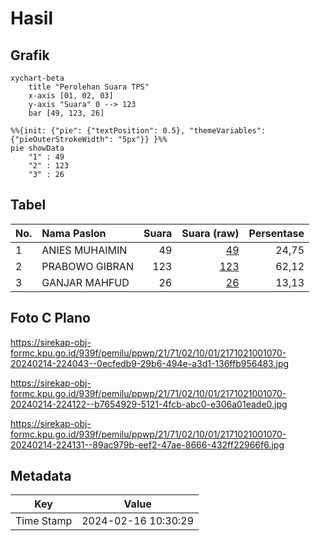 # Hasil

## Grafik

```mermaid
xychart-beta
    title "Perolehan Suara TPS"
    x-axis [01, 02, 03]
    y-axis "Suara" 0 --> 123
    bar [49, 123, 26]
```

```mermaid
%%{init: {"pie": {"textPosition": 0.5}, "themeVariables": {"pieOuterStrokeWidth": "5px"}} }%%
pie showData
    "1" : 49
    "2" : 123
    "3" : 26
```

## Tabel

| No. | Nama Paslon    | Suara | Suara (raw) | Persentase |
|:--- |:-------------- | -----:| -----------:| ----------:|
| 1   | ANIES MUHAIMIN | 49    | [49][p-1]   | 24,75      |
| 2   | PRABOWO GIBRAN | 123   | [123][p-2]  | 62,12      |
| 3   | GANJAR MAHFUD  | 26    | [26][p-3]   | 13,13      |


[p-1]: https://github.com/gigit-pemilu/pemilu-2024-21-kepulauan-riau/blob/main/pilpres/hitung-suara/sub/21-kepulauan-riau/sub/71-kota-batam/sub/02-batu-ampar/sub/1001-tanjung-sengkuang/sub/070-tps/sub/paslon-1.txt
[p-2]: https://github.com/gigit-pemilu/pemilu-2024-21-kepulauan-riau/blob/main/pilpres/hitung-suara/sub/21-kepulauan-riau/sub/71-kota-batam/sub/02-batu-ampar/sub/1001-tanjung-sengkuang/sub/070-tps/sub/paslon-2.txt
[p-3]: https://github.com/gigit-pemilu/pemilu-2024-21-kepulauan-riau/blob/main/pilpres/hitung-suara/sub/21-kepulauan-riau/sub/71-kota-batam/sub/02-batu-ampar/sub/1001-tanjung-sengkuang/sub/070-tps/sub/paslon-3.txt

## Foto C Plano

https://sirekap-obj-formc.kpu.go.id/939f/pemilu/ppwp/21/71/02/10/01/2171021001070-20240214-224043--0ecfedb9-29b6-494e-a3d1-136ffb956483.jpg

https://sirekap-obj-formc.kpu.go.id/939f/pemilu/ppwp/21/71/02/10/01/2171021001070-20240214-224122--b7654929-5121-4fcb-abc0-e306a01eade0.jpg

https://sirekap-obj-formc.kpu.go.id/939f/pemilu/ppwp/21/71/02/10/01/2171021001070-20240214-224131--89ac979b-eef2-47ae-8666-432ff22966f6.jpg


## Metadata

| Key        | Value               |
| ---------- | ------------------- |
| Time Stamp | 2024-02-16 10:30:29 |



